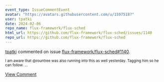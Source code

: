 ```yaml
---
event_type: IssueCommentEvent
avatar: "https://avatars.githubusercontent.com/u/1597518?"
user: tpatki
date: 2024-02-06
repo_name: flux-framework/flux-sched
html_url: https://github.com/flux-framework/flux-sched/issues/1140
repo_url: https://github.com/flux-framework/flux-sched
---
```


<a href='https://github.com/tpatki' target='_blank'>tpatki</a> commented on issue <a href='https://github.com/flux-framework/flux-sched/issues/1140' target='_blank'>flux-framework/flux-sched#1140</a>.

<small>I am aware that @rountree was also running into this as well yesterday. Tagging him so he can follow. ...</small>

<a href='https://github.com/flux-framework/flux-sched/issues/1140' target='_blank'>View Comment</a>